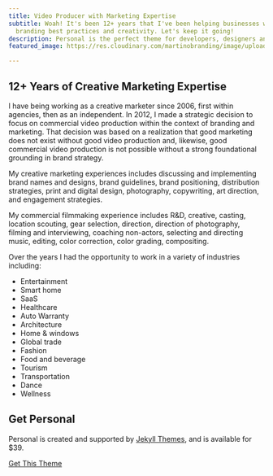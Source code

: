 ```yaml
---
title: Video Producer with Marketing Expertise
subtitle: Woah! It's been 12+ years that I've been helping businesses with a mix of
  branding best practices and creativity. Let's keep it going!
description: Personal is the perfect theme for developers, designers and other creatives.
featured_image: https://res.cloudinary.com/martinobranding/image/upload/v1555965383/adrianomartinocom/Adriano_Martino_Video_Marketing_rgg8m2.jpg

---
```

## 12+ Years of Creative Marketing Expertise

I have being working as a creative marketer since 2006, first within agencies, then as an independent. In 2012, I made a strategic decision to focus on commercial video production within the context of branding and marketing. That decision was based on a realization that good marketing does not exist without good video production and, likewise, good commercial video production is not possible without a strong foundational grounding in brand strategy.

My creative marketing experiences includes discussing and implementing brand names and designs, brand guidelines, brand positioning, distribution strategies, print and digital design, photography, copywriting, art direction, and engagement strategies.

My commercial filmmaking experience includes R&D, creative, casting, location scouting, gear selection, direction, direction of photography, filming and interviewing, coaching non-actors, selecting and directing music, editing, color correction, color grading, compositing.

Over the years I had the opportunity to work in a variety of industries including:

* Entertainment
* Smart home
* SaaS
* Healthcare
* Auto Warranty
* Architecture
* Home & windows
* Global trade
* Fashion
* Food and beverage
* Tourism
* Transportation
* Dance
* Wellness

## Get Personal

Personal is created and supported by [Jekyll Themes](https://jekyllthemes.io), and is available for $39.

<a href="https://jekyllthemes.io/theme/personal-website-jekyll-theme" class="button button--large">Get This Theme</a>